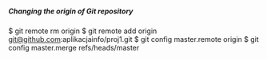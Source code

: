 ##### Changing the origin of Git repository
$ git remote rm origin
$ git remote add origin git@github.com:aplikacjainfo/proj1.git
$ git config master.remote origin
$ git config master.merge refs/heads/master
